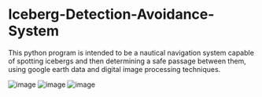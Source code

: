 # Iceberg-Detection-Avoidance-System
This python program is intended to be a nautical navigation system capable of spotting icebergs and then determining a safe passage between them, using google earth data and digital image processing techniques.

![image](https://user-images.githubusercontent.com/97170401/229324062-ca24b089-baba-454d-88e6-d48a89bd7090.png)
![image](https://user-images.githubusercontent.com/97170401/229324104-ae3cf77b-2f36-4577-8c8c-43841592bfa3.png)
![image](https://user-images.githubusercontent.com/97170401/229324086-220794da-8d38-4f11-a6ed-94a8c140724d.png)
